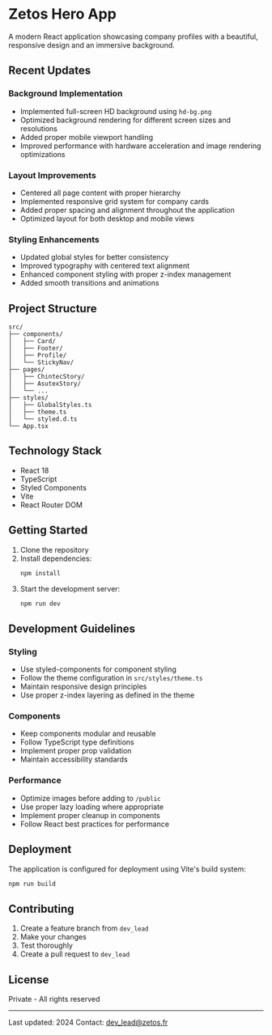 # Zetos Hero App

A modern React application showcasing company profiles with a beautiful, responsive design and an immersive background.

## Recent Updates

### Background Implementation
- Implemented full-screen HD background using `hd-bg.png`
- Optimized background rendering for different screen sizes and resolutions
- Added proper mobile viewport handling
- Improved performance with hardware acceleration and image rendering optimizations

### Layout Improvements
- Centered all page content with proper hierarchy
- Implemented responsive grid system for company cards
- Added proper spacing and alignment throughout the application
- Optimized layout for both desktop and mobile views

### Styling Enhancements
- Updated global styles for better consistency
- Improved typography with centered text alignment
- Enhanced component styling with proper z-index management
- Added smooth transitions and animations

## Project Structure

```
src/
├── components/
│   ├── Card/
│   ├── Footer/
│   ├── Profile/
│   └── StickyNav/
├── pages/
│   ├── ChintecStory/
│   ├── AsutexStory/
│   └── ...
├── styles/
│   ├── GlobalStyles.ts
│   ├── theme.ts
│   └── styled.d.ts
└── App.tsx
```

## Technology Stack

- React 18
- TypeScript
- Styled Components
- Vite
- React Router DOM

## Getting Started

1. Clone the repository
2. Install dependencies:
   ```bash
   npm install
   ```
3. Start the development server:
   ```bash
   npm run dev
   ```

## Development Guidelines

### Styling
- Use styled-components for component styling
- Follow the theme configuration in `src/styles/theme.ts`
- Maintain responsive design principles
- Use proper z-index layering as defined in the theme

### Components
- Keep components modular and reusable
- Follow TypeScript type definitions
- Implement proper prop validation
- Maintain accessibility standards

### Performance
- Optimize images before adding to `/public`
- Use proper lazy loading where appropriate
- Implement proper cleanup in components
- Follow React best practices for performance

## Deployment

The application is configured for deployment using Vite's build system:

```bash
npm run build
```

## Contributing

1. Create a feature branch from `dev_lead`
2. Make your changes
3. Test thoroughly
4. Create a pull request to `dev_lead`

## License

Private - All rights reserved

---
Last updated: 2024
Contact: dev_lead@zetos.fr


